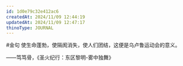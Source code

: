 ```yaml
---
id: 1d0e79c32e412ac6
createdAt: 2024/11/09 12:44:19
updatedAt: 2024/11/09 12:47:17
thinoType: JOURNAL
---
```

#金句 使生命蓬勃，使隔阂消失，使人们团结，这便是乌卢鲁运动会的意义。

——笃笃骨，《圣火纪行：东区黎明-雾中独舞》